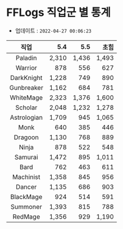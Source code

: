 # FFLogs 직업군 별 통계

- 업데이트 : `2022-04-27 00:06:23`

|직업|5.4|5.5|초힘|
|:-:|-:|-:|-:|
|Paladin|2,310|1,436|1,493|
|Warrior|878|556|627|
|DarkKnight|1,228|749|890|
|Gunbreaker|1,162|684|781|
|WhiteMage|2,323|1,376|1,600|
|Scholar|2,048|1,232|1,278|
|Astrologian|1,709|945|1,065|
|Monk|640|385|446|
|Dragoon|1,130|768|889|
|Ninja|878|522|548|
|Samurai|1,472|895|1,011|
|Bard|762|463|611|
|Machinist|1,358|845|956|
|Dancer|1,135|686|903|
|BlackMage|924|514|591|
|Summoner|1,393|815|788|
|RedMage|1,356|929|1,190|
